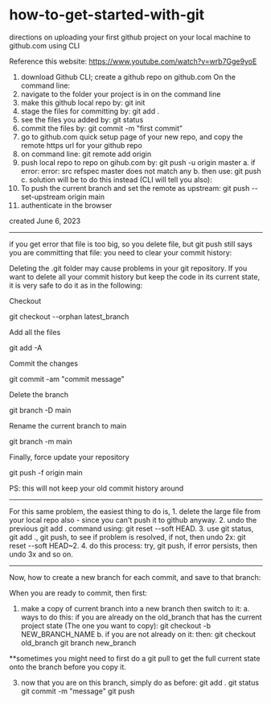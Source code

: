 # how-to-get-started-with-git
directions on uploading your first github project on your local machine to github.com using CLI

Reference this website: https://www.youtube.com/watch?v=wrb7Gge9yoE

1. download Github CLI; create a github repo on github.com
On the command line:
2. navigate to the folder your project is in on the command line
3. make this github local repo by: git init
4. stage the files for committing by: git add .
5. see the files you added by: git status
6. commit the files by: git commit -m "first commit"
7. go to github.com quick setup page of your new repo, and copy the remote https url for your github repo
8. on command line: git remote add origin <link> 
9. push local repo to repo on gihub.com by: git push -u origin master
a. if error: error: src refspec master does not match any
b.  then use: git push
c.  solution will be to do this instead (CLI will tell you also): 
1. To push the current branch and set the remote as upstream: git push --set-upstream origin main
  2. authenticate in the browser

created  June 6, 2023
  
  ----
  if you get error that file is too big, so you delete file, but git push still says you are committing that file: you need to clear your commit history:
  
  Deleting the .git folder may cause problems in your git repository. If you want to delete all your commit history but keep the code in its current state, it is very safe to do it as in the following:

Checkout

git checkout --orphan latest_branch

Add all the files

git add -A

Commit the changes

git commit -am "commit message"

Delete the branch

git branch -D main

Rename the current branch to main

git branch -m main

Finally, force update your repository

git push -f origin main

PS: this will not keep your old commit history around


----
For this same problem, the easiest thing to do is, 1. delete the large file from your local repo also - since you can't push it to github anyway. 2. undo the previous git add . command using: git reset --soft HEAD. 3. use git status, git add ., git push, to see if problem is resolved, if not, then undo 2x: git reset --soft HEAD~2. 4. do this process: try, git push, if error persists, then undo 3x and so on.






----
Now, how to create a new branch for each commit, and save to that branch:

When you are ready to commit, then first:

1. make a copy of current branch into a new branch then switch to it:
   a. ways to do this: if you are already on the old_branch that has the current project state (The one you want to copy):
      git checkout -b NEW_BRANCH_NAME 
   b. if you are not already on it: then:
git checkout old_branch
git branch new_branch

**sometimes you might need to first do a git pull to get the full current state onto the branch before you copy it.



3. now that you are on this branch, simply do as before:
   git add .
   git status
   git commit -m "message"
   git push

